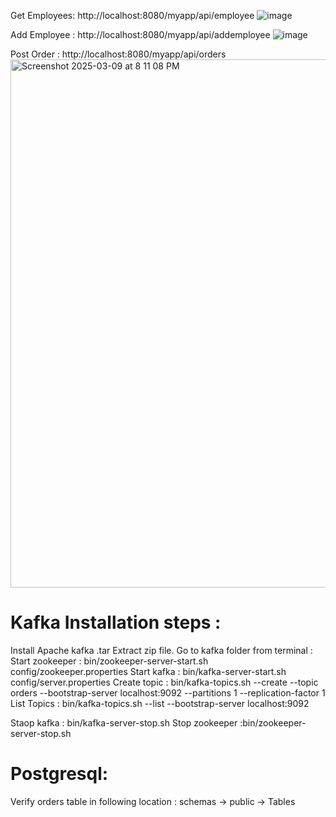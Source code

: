 Get Employees:  http://localhost:8080/myapp/api/employee
![image](https://github.com/user-attachments/assets/de0926b1-716c-45e9-a430-ad2cc3b2ab08)

Add Employee : http://localhost:8080/myapp/api/addemployee
![image](https://github.com/user-attachments/assets/7a737425-f7cb-4da7-ad32-b517e3381f5f)

Post Order : http://localhost:8080/myapp/api/orders <img width="845" alt="Screenshot 2025-03-09 at 8 11 08 PM" src="https://github.com/user-attachments/assets/6bef0c04-cf7b-45f5-94e2-bfc91dabb823" />


Kafka Installation steps :
===============================

Install Apache kafka .tar 
Extract zip file.
Go to kafka folder from terminal :
Start zookeeper :  bin/zookeeper-server-start.sh config/zookeeper.properties
Start kafka : bin/kafka-server-start.sh config/server.properties
Create topic : bin/kafka-topics.sh --create --topic orders --bootstrap-server localhost:9092 --partitions 1 --replication-factor 1
List Topics : bin/kafka-topics.sh --list --bootstrap-server localhost:9092

Staop kafka : bin/kafka-server-stop.sh
Stop zookeeper :bin/zookeeper-server-stop.sh

Postgresql:
=================
Verify orders table in following location :
schemas -> public -> Tables


